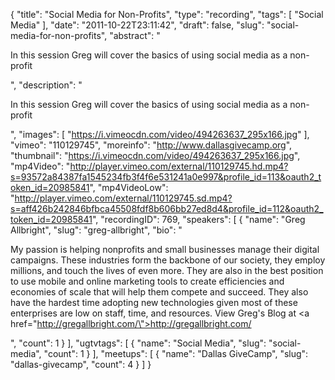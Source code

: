 {
  "title": "Social Media for Non-Profits",
  "type": "recording",
  "tags": [
    "Social Media"
  ],
  "date": "2011-10-22T23:11:42",
  "draft": false,
  "slug": "social-media-for-non-profits",
  "abstract": "<p>In this session Greg will cover the basics of using social media as a non-profit</p>",
  "description": "<p>In this session Greg will cover the basics of using social media as a non-profit</p>",
  "images": [
    "https://i.vimeocdn.com/video/494263637_295x166.jpg"
  ],
  "vimeo": "110129745",
  "moreinfo": "http://www.dallasgivecamp.org",
  "thumbnail": "https://i.vimeocdn.com/video/494263637_295x166.jpg",
  "mp4Video": "http://player.vimeo.com/external/110129745.hd.mp4?s=93572a84387fa1545234fb3f4f6e531241a0e997&profile_id=113&oauth2_token_id=20985841",
  "mp4VideoLow": "http://player.vimeo.com/external/110129745.sd.mp4?s=aff426b242846bfbca45508fdf8b606bb27ed8d4&profile_id=112&oauth2_token_id=20985841",
  "recordingID": 769,
  "speakers": [
    {
      "name": "Greg Allbright",
      "slug": "greg-allbright",
      "bio": "<p>My passion is helping nonprofits and small businesses manage their digital campaigns. These industries form the backbone of our society, they employ millions, and touch the lives of even more. They are also in the best position to use mobile and online marketing tools to create efficiencies and economies of scale that will help them compete and succeed. They also have the hardest time adopting new technologies given most of these enterprises are low on staff, time, and resources. View Greg's Blog at <a href=\"http://gregallbright.com/\">http://gregallbright.com/</a></p>",
      "count": 1
    }
  ],
  "ugtvtags": [
    {
      "name": "Social Media",
      "slug": "social-media",
      "count": 1
    }
  ],
  "meetups": [
    {
      "name": "Dallas GiveCamp",
      "slug": "dallas-givecamp",
      "count": 4
    }
  ]
}